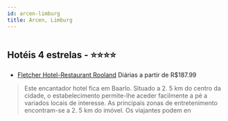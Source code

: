 ```yaml
---
id: arcen-limburg
title: Arcen, Limburg
---
```


<center><img src="https://photos.hotelbeds.com/giata/59/591661/591661a_hb_a_001.jpg" alt="" /></center>


## Hotéis 4 estrelas - ⭐️⭐️⭐️⭐️

-    [Fletcher Hotel-Restaurant Rooland](https://www.hurb.com/hoteis/arcen/fletcher-hotel-restaurant-rooland-JNP-JP083909?cmp=18055) Diárias a partir de R$187.99
   > Este encantador hotel fica em Baarlo. Situado a 2. 5 km do centro da cidade, o estabelecimento permite-lhe aceder facilmente a pé a variados locais de interesse. As principais zonas de entretenimento encontram-se a 2. 5 km do imóvel. Os viajantes podem en
